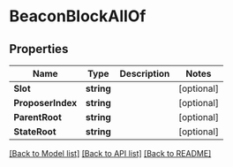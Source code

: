 # BeaconBlockAllOf

## Properties

Name | Type | Description | Notes
------------ | ------------- | ------------- | -------------
**Slot** | **string** |  | [optional] 
**ProposerIndex** | **string** |  | [optional] 
**ParentRoot** | **string** |  | [optional] 
**StateRoot** | **string** |  | [optional] 

[[Back to Model list]](../README.md#documentation-for-models) [[Back to API list]](../README.md#documentation-for-api-endpoints) [[Back to README]](../README.md)


